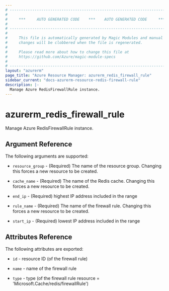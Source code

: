 ```yaml
---
# ----------------------------------------------------------------------------
#
#     ***     AUTO GENERATED CODE    ***    AUTO GENERATED CODE     ***
#
# ----------------------------------------------------------------------------
#
#     This file is automatically generated by Magic Modules and manual
#     changes will be clobbered when the file is regenerated.
#
#     Please read more about how to change this file at
#     https://github.com/Azure/magic-module-specs
#
# ----------------------------------------------------------------------------
layout: "azurerm"
page_title: "Azure Resource Manager: azurerm_redis_firewall_rule"
sidebar_current: "docs-azurerm-resource-redis-firewall-rule"
description: |-
  Manage Azure RedisFirewallRule instance.
---
```


# azurerm_redis_firewall_rule

Manage Azure RedisFirewallRule instance.


## Argument Reference

The following arguments are supported:

* `resource_group` - (Required) The name of the resource group. Changing this forces a new resource to be created.

* `cache_name` - (Required) The name of the Redis cache. Changing this forces a new resource to be created.

* `end_ip` - (Required) highest IP address included in the range

* `rule_name` - (Required) The name of the firewall rule. Changing this forces a new resource to be created.

* `start_ip` - (Required) lowest IP address included in the range

## Attributes Reference

The following attributes are exported:

* `id` - resource ID (of the firewall rule)

* `name` - name of the firewall rule

* `type` - type (of the firewall rule resource = 'Microsoft.Cache/redis/firewallRule')
